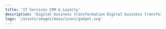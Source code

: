 ```yaml
---
title: 'IT Services CRM & Loyalty'
description: 'Digital business transformation Digital business transformation'
logo: '/assets/images/main/icons/gadget.svg'
---
```

